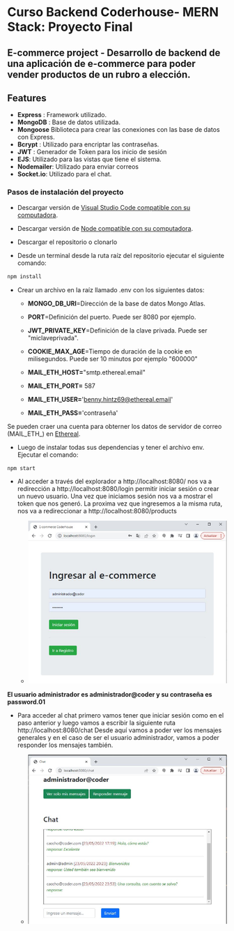 # Curso Backend Coderhouse- MERN Stack: Proyecto Final 

## E-commerce project - Desarrollo de backend de una aplicación de e-commerce para poder vender productos de un rubro a elección.

## Features

 - **Express** : Framework utilizado.
 - **MongoDB** :  Base de datos utilizada.
 - **Mongoose** Biblioteca para crear las conexiones con las base de datos con Express.
 - **Bcrypt** : Utilizado para encriptar las contraseñas.
 - **JWT** : Generador de Token para los inicio de sesión
 - **EJS**: Utilizado para las vistas que tiene el sistema.
 - **Nodemailer**: Utilizado para enviar correos
 - **Socket.io**: Utilizado para el chat.


### Pasos de instalación del proyecto


- Descargar versión de [Visual Studio Code compatible con su computadora](https://code.visualstudio.com/download).

- Descargar versión de [Node compatible con su computadora](https://nodejs.org/en/download/).

- Descargar el repositorio o clonarlo

- Desde un terminal desde la ruta raíz del repositorio ejecutar el siguiente comando:
```bash
npm install
```

- Crear un archivo en la raíz llamado .env con los siguientes datos:


  - **MONGO_DB_URI**=Dirección de la base de datos Mongo Atlas.

  - **PORT**=Definición del puerto. Puede ser 8080 por ejemplo.

  - **JWT_PRIVATE_KEY**=Definición de la clave privada. Puede ser "miclaveprivada".

  - **COOKIE_MAX_AGE**=Tiempo de duración de la cookie en milisegundos. Puede ser 10 minutos por ejemplo "600000"

  - **MAIL_ETH_HOST=**"smtp.ethereal.email"

  - **MAIL_ETH_PORT=** 587

  - **MAIL_ETH_USER=**'benny.hintz69@ethereal.email'

  - **MAIL_ETH_PASS=**'contraseña'

Se pueden craer una cuenta para obterner los datos de servidor de correo (MAIL_ETH_) en [Ethereal](https://ethereal.email/create).

- Luego de instalar todas sus dependencias y tener el archivo env. Ejecutar el comando:
```bash
npm start
```

- Al acceder a través del explorador a http://localhost:8080/ nos va a redirección a http://localhost:8080/login permitir iniciar sesión o crear un nuevo usuario. Una vez que iniciamos sesión nos va a mostrar el token que nos generó. La proxima vez que ingresemos a la misma ruta, nos va a redireccionar a http://localhost:8080/products

  - ![alt text](https://raw.githubusercontent.com/juanbarrios86/proyectobackend/main/Readme/login.JPG)

**El usuario administrador es administrador@coder y su contraseña es password.01**

- Para acceder al chat primero vamos tener que iniciar sesión como en el paso anterior y luego vamos a escribir la siguiente ruta http://localhost:8080/chat Desde aquí vamos a poder ver los mensajes generales y en el caso de ser el usuario administrador, vamos a poder responder los mensajes también.

  - ![alt text](https://raw.githubusercontent.com/juanbarrios86/proyectobackend/main/Readme/chat.JPG)




